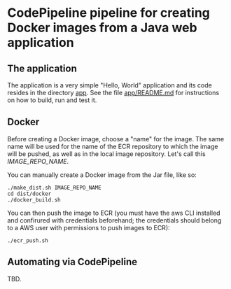# CodePipeline pipeline for creating Docker images from a Java web application

## The application

The application is a very simple "Hello, World" application and its code
resides in the directory [app](app).  See the file
[app/README.md](app/README.md) for instructions on how to build, run and test
it.

## Docker

Before creating a Docker image, choose a "name" for the image.  The same name
will be used for the name of the ECR repository to which the image will be
pushed, as well as in the local image repository.  Let's call this
*IMAGE_REPO_NAME*.

You can manually create a Docker image from the Jar file, like so:

```
./make_dist.sh IMAGE_REPO_NAME
cd dist/docker
./docker_build.sh
```

You can then push the image to ECR (you must have the aws CLI installed and
confirured with credentials beforehand; the credentials should belong to a AWS
user with permissions to push images to ECR):

```
./ecr_push.sh
```

## Automating via CodePipeline

TBD.
